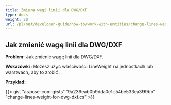 ```yaml
---
title: Zmiana wagi linii dla DWG/DXF
type: docs
weight: 20
url: /pl/net/developer-guide/how-to/work-with-entities/change-lines-weight-for-dwg-dxf/
---
```


## **Jak zmienić wagę linii dla DWG/DXF**

**Problem:** Jak zmienić wagę linii dla DWG/DXF.

**Wskazówki:** Możesz użyć właściwości LineWeight na jednostkach lub warstwach, aby to zrobić.

**Przykład:**

{{< gist "aspose-com-gists" "9a239eab0b9dda0e1c54be533ea399bb" "change-lines-weight-for-dwg-dxf.cs" >}}
